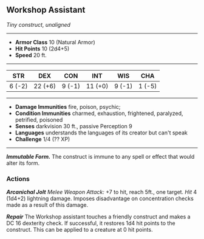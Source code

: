 ## Workshop Assistant
*Tiny construct, unaligned*
___
- **Armor Class**  10 (Natural Armor)
- **Hit Points**   10 (2d4+5)
- **Speed**        20 ft.
___
|  STR  |  DEX  |  CON  |  INT  |  WIS  |  CHA  |
|:-----:|:-----:|:-----:|:-----:|:-----:|:-----:|
|6 (-2)|22 (+6)|9 (-1)|11 (+0)|9 (-1)|1 (-5)|
___
- **Damage Immunities**     fire, poison, psychic;
- **Condition Immunities**  charmed, exhaustion, frightened, paralyzed, petrified, poisoned
- **Senses**                darkvision 30 ft., passive Perception 9
- **Languages**             understands the languages of its creator but can't speak
- **Challenge**             1/4 (?? XP)
___
***Immutable Form.*** The construct is immune to any spell or effect that would alter its form.


### Actions
***Arcanichal Jolt*** *Melee Weapon Attack:* +7 to hit, reach 5ft., one target. *Hit* 4 (1d4+2) lightning damage. Imposes disadvantage on concentration checks made as a result of this damage.

***Repair*** The Workshop assistant touches a friendly construct and makes a DC 16 dexterity check. If successful, it restores 1d4 hit points to the construct. This can be applied to a creature at 0 hit points.
